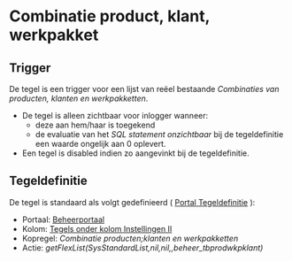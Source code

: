 # Combinatie product, klant, werkpakket

## Trigger

De tegel is een trigger voor een lijst van reëel bestaande _Combinaties van producten, klanten en werkpakketten_.

- De tegel is alleen zichtbaar voor inlogger wanneer:
  - deze aan hem/haar is toegekend
  - de evaluatie van het _SQL statement onzichtbaar_ bij de tegeldefinitie een waarde ongelijk aan 0 oplevert.
- Een tegel is disabled indien zo aangevinkt bij de tegeldefinitie.

## Tegeldefinitie

De tegel is standaard als volgt gedefinieerd ( [Portal Tegeldefinitie](/instellen_inrichten/portaldefinitie/portal_tegel.md) ):

- Portaal: [Beheerportaal](/probleemoplossing/portalen_en_moduleschermen/beheerportaal/README.md)
- Kolom: [Tegels onder kolom Instellingen II](/probleemoplossing/portalen_en_moduleschermen/beheerportaal/tegels_onder_kolom_instellingen_ii/README.md)
- Kopregel: _Combinatie producten;klanten en werkpakketten_
- Actie: _getFlexList(SysStandardList,nil,nil,,beheer_tbprodwkpklant)_
